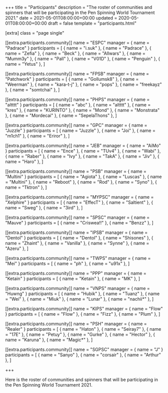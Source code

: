 +++
title = "Participants"
description = "The roster of communities and spinners that will be participating in the Pen Spinning World Tournament 2021."
date = 2021-05-01T08:00:00+00:00
updated = 2020-05-01T08:00:00+00:00
draft = false
template = "participants.html"

[extra]
class = "page single"

[[extra.participants.community]]
name = "ESPC"
manager = { name = "Padrace" }
participants = [
  { name = "i.suk" },
  { name = "Padrace" },
  { name = "Zefia" },
  { name = "Beck" },
  { name = "Allwars" },
  { name = "Mumm3y" },
  { name = "Pall" },
  { name = "V01D" },
  { name = "Penguin" },
  { name = "Yetus" },
]

[[extra.participants.community]]
name = "FPSB"
manager = { name = "Patchwork" }
participants = [
  { name = "Gollumsk8" },
  { name = "Weerman" },
  { name = "kara-t-j" },
  { name = "pops" },
  { name = "freekayz" },
  { name = "somtchai" },
]

[[extra.participants.community]]
name = "PHPS"
manager = { name = "altttt" }
participants = [
  { name = "abc" },
  { name = "altttt" },
  { name = "kres" },
  { name = "KURINTO" },
  { name = "Mond" },
  { name = "Monstrata" },
  { name = "Mordecai" },
  { name = "SepelaThons" },
]

[[extra.participants.community]]
name = "GPC"
manager = { name = "Juzzle" }
participants = [
  { name = "Juzzle" },
  { name = "Joi" },
  { name = "m1ch1" },
  { name = "Eriror" },
]

[[extra.participants.community]]
name = "JEB"
manager = { name = "AiMo" }
participants = [
  { name = "Ence" },
  { name = "TUv4" },
  { name = "Wabi" },
  { name = "Raber" },
  { name = "Ivy" },
  { name = "TakA" },
  { name = "Jiv" },
  { name = "Haro" },
]

[[extra.participants.community]]
name = "PSB"
manager = { name = "Multini" }
participants = [
  { name = "Agiota" },
  { name = "Luscas" },
  { name = "Multini" },
  { name = "Reboot" },
  { name = "Rod" },
  { name = "Syno" },
  { name = "Tktron" },
]

[[extra.participants.community]]
name = "MYPSC"
manager = { name = "Xelphire" }
participants = [
  { name = "EffecT" },
  { name = "Saltient" },
  { name = "Sweg" },
  { name = "3ird" },
]

[[extra.participants.community]]
name = "SPSC"
manager = { name = "Mauve" }
participants = [
  { name = "Criswea!!" },
  { name = "Benzz" },
]

[[extra.participants.community]]
name = "IPSB"
manager = { name = "Dentol" }
participants = [
  { name = "Dentol" },
  { name = "Shisones" },
  { name = "Zhaint" },
  { name = "Vanilla" },
  { name = "Synne" },
  { name = "Azeru" },
]

[[extra.participants.community]]
name = "TWPS"
manager = { name = "Mei" }
participants = [
  { name = "ph" },
  { name = "u91x" },
]

[[extra.participants.community]]
name = "PPP"
manager = { name = "Ketain" }
participants = [
  { name = "Ketain" },
  { name = "MK" },
]

[[extra.participants.community]]
name = "VNPS"
manager = { name = "Huwng" }
participants = [
  { name = "Hubik" },
  { name = "Tuanz" },
  { name = "Wei" },
  { name = "Miuk" },
  { name = "Lunar" },
  { name = "nachii*" },
]

[[extra.participants.community]]
name = "KIPS"
manager = { name = "Flow" }
participants = [
  { name = "Flow" },
  { name = "Fizz" },
  { name = "Plum" },
]

[[extra.participants.community]]
name = "PSH"
manager = { name = "Realer" }
participants = [
  { name = "Haton" },
  { name = "Seiray7" },
  { name = "17E" },
  { name = "Petuy" },
  { name = "Gurke" },
  { name = "Hector" },
  { name = "Karuna" },
  { name = "Magic*" },
]

[[extra.participants.community]]
name = "SGPSC"
manager = { name = "J" }
participants = [
  { name = "Sanyo" },
  { name = "corsair" },
  { name = "Arthur" },
]

+++

Here is the roster of communities and spinners that will be participating in the Pen Spinning World Tournament 2021.
